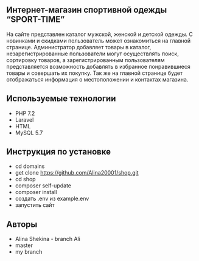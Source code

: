 ## Интернет-магазин спортивной одежды “SPORT-TIME”
На сайте представлен каталог мужской, женской и детской одежды. С новинками и скидками пользователь может ознакомиться на главной странице. Администратор добавляет товары в каталог, незарегистрированные пользователи могут осуществлять поиск, сортировку товаров, а зарегистрированным пользователям представляется возможность добавлять в избранное понравившиеся товары  и совершать их покупку. Так же на главной странице будет отображаться информация о местоположении и контактах магазина. 
## Используемые технологии
- PHP 7.2
- Laravel
- HTML
- MySQL 5.7
## Инструкция по установке
- cd domains
- get clone https://github.com/Alina20001/shop.git
- cd shop
- composer self-update
- composer install
- создать .env из example.env
- запустить сайт
## Авторы
- Alina Shekina - branch Ali
- master
- my branch

